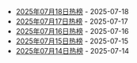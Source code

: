 * [2025年07月18日热榜](https://product-daily.haha.ai/posts/20250718) - 2025-07-18
* [2025年07月17日热榜](https://product-daily.haha.ai/posts/20250717) - 2025-07-17
* [2025年07月16日热榜](https://product-daily.haha.ai/posts/20250716) - 2025-07-16
* [2025年07月15日热榜](https://product-daily.haha.ai/posts/20250715) - 2025-07-15
* [2025年07月14日热榜](https://product-daily.haha.ai/posts/20250714) - 2025-07-14

